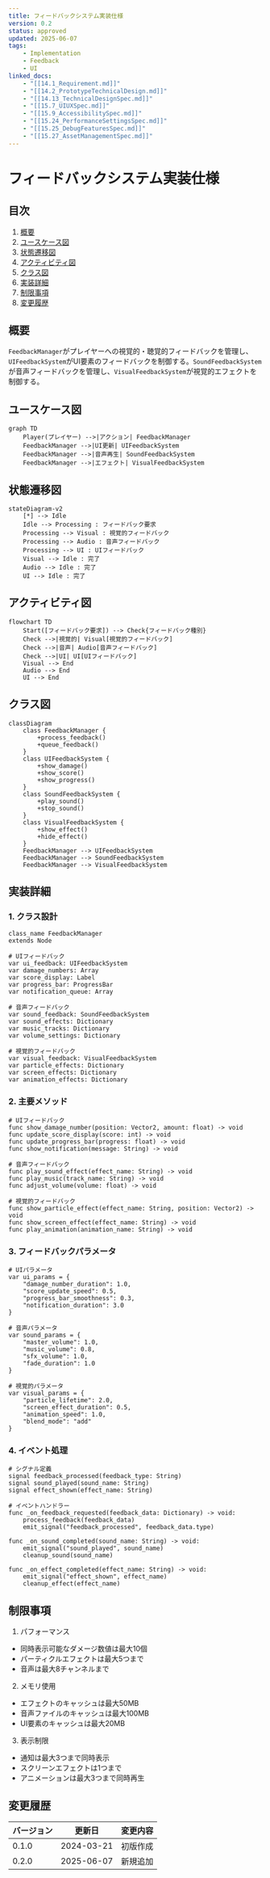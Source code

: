 ```yaml
---
title: フィードバックシステム実装仕様
version: 0.2
status: approved
updated: 2025-06-07
tags:
    - Implementation
    - Feedback
    - UI
linked_docs:
    - "[[14.1_Requirement.md]]"
    - "[[14.2_PrototypeTechnicalDesign.md]]"
    - "[[14.13_TechnicalDesignSpec.md]]"
    - "[[15.7_UIUXSpec.md]]"
    - "[[15.9_AccessibilitySpec.md]]"
    - "[[15.24_PerformanceSettingsSpec.md]]"
    - "[[15.25_DebugFeaturesSpec.md]]"
    - "[[15.27_AssetManagementSpec.md]]"
---
```


# フィードバックシステム実装仕様

## 目次

1. [概要](#概要)
2. [ユースケース図](#ユースケース図)
3. [状態遷移図](#状態遷移図)
4. [アクティビティ図](#アクティビティ図)
5. [クラス図](#クラス図)
6. [実装詳細](#実装詳細)
7. [制限事項](#制限事項)
8. [変更履歴](#変更履歴)

## 概要

`FeedbackManager`がプレイヤーへの視覚的・聴覚的フィードバックを管理し、`UIFeedbackSystem`がUI要素のフィードバックを制御する。`SoundFeedbackSystem`が音声フィードバックを管理し、`VisualFeedbackSystem`が視覚的エフェクトを制御する。

## ユースケース図

```mermaid
graph TD
    Player(プレイヤー) -->|アクション| FeedbackManager
    FeedbackManager -->|UI更新| UIFeedbackSystem
    FeedbackManager -->|音声再生| SoundFeedbackSystem
    FeedbackManager -->|エフェクト| VisualFeedbackSystem
```

## 状態遷移図

```mermaid
stateDiagram-v2
    [*] --> Idle
    Idle --> Processing : フィードバック要求
    Processing --> Visual : 視覚的フィードバック
    Processing --> Audio : 音声フィードバック
    Processing --> UI : UIフィードバック
    Visual --> Idle : 完了
    Audio --> Idle : 完了
    UI --> Idle : 完了
```

## アクティビティ図

```mermaid
flowchart TD
    Start([フィードバック要求]) --> Check{フィードバック種別}
    Check -->|視覚的| Visual[視覚的フィードバック]
    Check -->|音声| Audio[音声フィードバック]
    Check -->|UI| UI[UIフィードバック]
    Visual --> End
    Audio --> End
    UI --> End
```

## クラス図

```mermaid
classDiagram
    class FeedbackManager {
        +process_feedback()
        +queue_feedback()
    }
    class UIFeedbackSystem {
        +show_damage()
        +show_score()
        +show_progress()
    }
    class SoundFeedbackSystem {
        +play_sound()
        +stop_sound()
    }
    class VisualFeedbackSystem {
        +show_effect()
        +hide_effect()
    }
    FeedbackManager --> UIFeedbackSystem
    FeedbackManager --> SoundFeedbackSystem
    FeedbackManager --> VisualFeedbackSystem
```

## 実装詳細

### 1. クラス設計
```gdscript
class_name FeedbackManager
extends Node

# UIフィードバック
var ui_feedback: UIFeedbackSystem
var damage_numbers: Array
var score_display: Label
var progress_bar: ProgressBar
var notification_queue: Array

# 音声フィードバック
var sound_feedback: SoundFeedbackSystem
var sound_effects: Dictionary
var music_tracks: Dictionary
var volume_settings: Dictionary

# 視覚的フィードバック
var visual_feedback: VisualFeedbackSystem
var particle_effects: Dictionary
var screen_effects: Dictionary
var animation_effects: Dictionary
```

### 2. 主要メソッド
```gdscript
# UIフィードバック
func show_damage_number(position: Vector2, amount: float) -> void
func update_score_display(score: int) -> void
func update_progress_bar(progress: float) -> void
func show_notification(message: String) -> void

# 音声フィードバック
func play_sound_effect(effect_name: String) -> void
func play_music(track_name: String) -> void
func adjust_volume(volume: float) -> void

# 視覚的フィードバック
func show_particle_effect(effect_name: String, position: Vector2) -> void
func show_screen_effect(effect_name: String) -> void
func play_animation(animation_name: String) -> void
```

### 3. フィードバックパラメータ
```gdscript
# UIパラメータ
var ui_params = {
    "damage_number_duration": 1.0,
    "score_update_speed": 0.5,
    "progress_bar_smoothness": 0.3,
    "notification_duration": 3.0
}

# 音声パラメータ
var sound_params = {
    "master_volume": 1.0,
    "music_volume": 0.8,
    "sfx_volume": 1.0,
    "fade_duration": 1.0
}

# 視覚的パラメータ
var visual_params = {
    "particle_lifetime": 2.0,
    "screen_effect_duration": 0.5,
    "animation_speed": 1.0,
    "blend_mode": "add"
}
```

### 4. イベント処理
```gdscript
# シグナル定義
signal feedback_processed(feedback_type: String)
signal sound_played(sound_name: String)
signal effect_shown(effect_name: String)

# イベントハンドラー
func _on_feedback_requested(feedback_data: Dictionary) -> void:
    process_feedback(feedback_data)
    emit_signal("feedback_processed", feedback_data.type)

func _on_sound_completed(sound_name: String) -> void:
    emit_signal("sound_played", sound_name)
    cleanup_sound(sound_name)

func _on_effect_completed(effect_name: String) -> void:
    emit_signal("effect_shown", effect_name)
    cleanup_effect(effect_name)
```

## 制限事項

1. パフォーマンス
- 同時表示可能なダメージ数値は最大10個
- パーティクルエフェクトは最大5つまで
- 音声は最大8チャンネルまで

2. メモリ使用
- エフェクトのキャッシュは最大50MB
- 音声ファイルのキャッシュは最大100MB
- UI要素のキャッシュは最大20MB

3. 表示制限
- 通知は最大3つまで同時表示
- スクリーンエフェクトは1つまで
- アニメーションは最大3つまで同時再生

## 変更履歴

| バージョン | 更新日     | 変更内容 |
| ---------- | ---------- | -------- |
| 0.1.0      | 2024-03-21 | 初版作成 |
| 0.2.0      | 2025-06-07 | 新規追加 |
